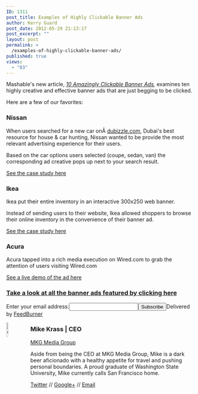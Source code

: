 ```yaml
---
ID: 1311
post_title: Examples of Highly Clickable Banner Ads
author: Kerry Guard
post_date: 2012-05-29 21:13:17
post_excerpt: ""
layout: post
permalink: >
  /examples-of-highly-clickable-banner-ads/
published: true
views:
  - "83"
---
```

<p>Mashable's new article, <em><a href="http://mashable.com/2012/05/28/10-insanely-clickable-banner-ads/" target="_blank">10 Amazingly Clickable Banner Ads</a>, </em>examines ten highly creative and effective banner ads that are just begging to be clicked.</p>

<p>Here are a few of our favorites:</p>

<h3>Nissan</h3>
<p>When users searched for a new car onÂ <a href="http://dubizzle.com" target="_blank">dubizzle.com</a>, Dubai's best resource for house &amp; car hunting, Nissan wanted to be provide the most relevant advertising experience for their users.</p>

<p>Based on the car options users selected (coupe, sedan, van) the corresponding ad creative pops up next to your search result.</p>
<p><a href="http://www.youtube.com/watch?feature=player_embedded&amp;v=dSkJoT6RM28" target="_blank">See the case study here</a></p>

<h3>Ikea</h3>
<p>Ikea put their entire inventory in an interactive 300x250 web banner.</p>

<p>Instead of sending users to their website, Ikea allowed shoppers to browse their online inventory in the convenience of their banner ad.
<p><a href="http://www.youtube.com/watch?feature=player_embedded&amp;v=32Vt8cW0uWU" target="_blank">See the case study here</a></p>

<h3>Acura</h3>
<p>Acura tapped into a rich media execution on Wired.com to grab the attention of users visiting Wired.com</p>
<p><a href="http://www.youtube.com/watch?feature=player_embedded&amp;v=x2z83gJA60E#!" target="_blank">See a live demo of the ad here</a></p>

<h3><a href="http://mashable.com/2012/05/28/10-insanely-clickable-banner-ads" target="_blank">Take a look at all the banner ads featured by clicking here</a></em></h3>

<form action="http://feedburner.google.com/fb/a/mailverify" method="post" target="popupwindow" onsubmit="window.open('http://feedburner.google.com/fb/a/mailverify?uri=MkgMediaGroup', 'popupwindow', 'scrollbars=yes,width=550,height=520');return true">Enter your email address:<input type="text" name="email" /><input type="hidden" name="uri" value="MkgMediaGroup" /><input type="hidden" name="loc" value="en_US" /><input type="submit" value="Subscribe" />Delivered by <a href="http://feedburner.google.com" target="_blank">FeedBurner</a></form>

<img alt="CEO of MKG Media Group" src="http://mkgmediagroup.com/wp-content/uploads/2014/mike.jpg" style="width: 10%;float: left;margin-right: 1em;"/>
<div><h3 style="padding: 0;"><span itemprop="jobTitle">Mike Krass | CEO</span></h3>
<p><a itemprop="url" href="http://www.mkgmediagroup.com">MKG Media Group</a></p></div>
	
<p>Aside from being the CEO at MKG Media Group, Mike is a dark beer aficionado with a healthy appetite for travel and pushing personal boundaries. A proud graduate of Washington State University, Mike currently calls San Francisco home.</p>
	
<a itemprop="url" href="http://www.twitter.com/mikekrass">Twitter</a> // <a title="Author: Mike Krass on Google+" href="https://plus.google.com/114799419035102811921?rel=author" target="_blank" rel="author">Google+</a> // <a itemprop="email" href="mailto:mike@mkgmediagroup.com">Email</a>